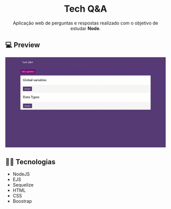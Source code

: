 <h1 align="center">Tech Q&A </h1>
<p align="center">Aplicação web de perguntas e respostas realizado com o objetivo de estudar <strong>Node</strong>. </p>

## :computer: Preview
  ![](https://github.com/saalua/node-questions/blob/main/Tech-qa.gif?raw=true)

## :woman_technologist: Tecnologias
  <ul>
    <li>NodeJS</li>
    <li>EJS</li>
    <li>Sequelize</li>
    <li>HTML</li>
    <li>CSS</li>
    <li>Boostrap</li>
  </ul>
  
<!-- ## :heavy_check_mark: Executando o projeto -->
  
